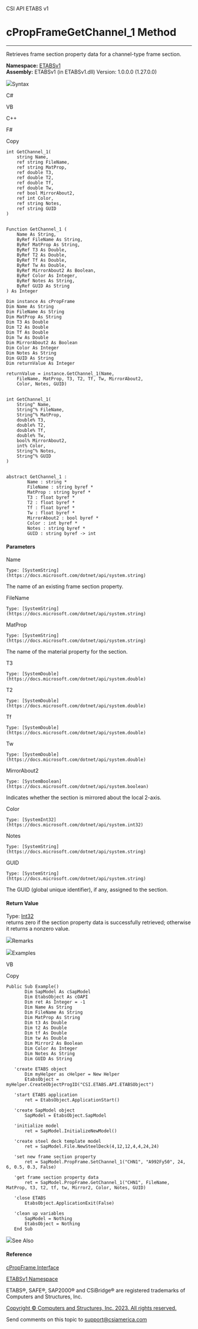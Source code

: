 ﻿

CSI API ETABS v1

# cPropFrameGetChannel_1 Method  
  
---  
  
Retrieves frame section property data for a channel-type frame section.

**Namespace:** [ETABSv1](2780f1b8-2033-5289-2298-1cdb2a7508d9.htm)  
**Assembly:** ETABSv1 (in ETABSv1.dll) Version: 1.0.0.0 (1.27.0.0)

![](../icons/SectionExpanded.png)Syntax

C#

VB

C++

F#

Copy

    
    
    int GetChannel_1(
    	string Name,
    	ref string FileName,
    	ref string MatProp,
    	ref double T3,
    	ref double T2,
    	ref double Tf,
    	ref double Tw,
    	ref bool MirrorAbout2,
    	ref int Color,
    	ref string Notes,
    	ref string GUID
    )
    
    
    Function GetChannel_1 ( 
    	Name As String,
    	ByRef FileName As String,
    	ByRef MatProp As String,
    	ByRef T3 As Double,
    	ByRef T2 As Double,
    	ByRef Tf As Double,
    	ByRef Tw As Double,
    	ByRef MirrorAbout2 As Boolean,
    	ByRef Color As Integer,
    	ByRef Notes As String,
    	ByRef GUID As String
    ) As Integer
    
    Dim instance As cPropFrame
    Dim Name As String
    Dim FileName As String
    Dim MatProp As String
    Dim T3 As Double
    Dim T2 As Double
    Dim Tf As Double
    Dim Tw As Double
    Dim MirrorAbout2 As Boolean
    Dim Color As Integer
    Dim Notes As String
    Dim GUID As String
    Dim returnValue As Integer
    
    returnValue = instance.GetChannel_1(Name, 
    	FileName, MatProp, T3, T2, Tf, Tw, MirrorAbout2, 
    	Color, Notes, GUID)
    
    
    int GetChannel_1(
    	String^ Name, 
    	String^% FileName, 
    	String^% MatProp, 
    	double% T3, 
    	double% T2, 
    	double% Tf, 
    	double% Tw, 
    	bool% MirrorAbout2, 
    	int% Color, 
    	String^% Notes, 
    	String^% GUID
    )
    
    
    abstract GetChannel_1 : 
            Name : string * 
            FileName : string byref * 
            MatProp : string byref * 
            T3 : float byref * 
            T2 : float byref * 
            Tf : float byref * 
            Tw : float byref * 
            MirrorAbout2 : bool byref * 
            Color : int byref * 
            Notes : string byref * 
            GUID : string byref -> int 
    

#### Parameters

Name

    Type: [SystemString](https://docs.microsoft.com/dotnet/api/system.string)  
The name of an existing frame section property.

FileName

    Type: [SystemString](https://docs.microsoft.com/dotnet/api/system.string)  

MatProp

    Type: [SystemString](https://docs.microsoft.com/dotnet/api/system.string)  
The name of the material property for the section.

T3

    Type: [SystemDouble](https://docs.microsoft.com/dotnet/api/system.double)  

T2

    Type: [SystemDouble](https://docs.microsoft.com/dotnet/api/system.double)  

Tf

    Type: [SystemDouble](https://docs.microsoft.com/dotnet/api/system.double)  

Tw

    Type: [SystemDouble](https://docs.microsoft.com/dotnet/api/system.double)  

MirrorAbout2

    Type: [SystemBoolean](https://docs.microsoft.com/dotnet/api/system.boolean)  
Indicates whether the section is mirrored about the local 2-axis.

Color

    Type: [SystemInt32](https://docs.microsoft.com/dotnet/api/system.int32)  

Notes

    Type: [SystemString](https://docs.microsoft.com/dotnet/api/system.string)  

GUID

    Type: [SystemString](https://docs.microsoft.com/dotnet/api/system.string)  
The GUID (global unique identifier), if any, assigned to the section.

#### Return Value

Type: [Int32](https://docs.microsoft.com/dotnet/api/system.int32)  
returns zero if the section property data is successfully retrieved; otherwise
it returns a nonzero value.

![](../icons/SectionExpanded.png)Remarks

![](../icons/SectionExpanded.png)Examples

VB

Copy

    
    
    Public Sub Example()
           Dim SapModel As cSapModel
           Dim EtabsObject As cOAPI
           Dim ret As Integer = -1
           Dim Name As String
           Dim FileName As String
           Dim MatProp As String
           Dim t3 As Double
           Dim t2 As Double
           Dim tf As Double
           Dim tw As Double
           Dim Mirror2 As Boolean
           Dim Color As Integer
           Dim Notes As String
           Dim GUID As String
    
       'create ETABS object
           Dim myHelper as cHelper = New Helper
           EtabsObject = myHelper.CreateObjectProgID("CSI.ETABS.API.ETABSObject")
    
       'start ETABS application
           ret = EtabsObject.ApplicationStart()
    
       'create SapModel object
           SapModel = EtabsObject.SapModel
    
       'initialize model
           ret = SapModel.InitializeNewModel()
    
       'create steel deck template model
           ret = SapModel.File.NewSteelDeck(4,12,12,4,4,24,24)
    
       'set new frame section property
           ret = SapModel.PropFrame.SetChannel_1("CHN1", "A992Fy50", 24, 6, 0.5, 0.3, False)
    
       'get frame section property data
           ret = SapModel.PropFrame.GetChannel_1("CHN1", FileName, MatProp, t3, t2, tf, tw, Mirror2, Color, Notes, GUID)
    
       'close ETABS
           EtabsObject.ApplicationExit(False)
    
       'clean up variables
           SapModel = Nothing
           EtabsObject = Nothing
       End Sub

![](../icons/SectionExpanded.png)See Also

#### Reference

[cPropFrame Interface](818573fe-2b13-6183-8dc9-0cf3e8e02c7a.htm)

[ETABSv1 Namespace](2780f1b8-2033-5289-2298-1cdb2a7508d9.htm)

ETABS®, SAFE®, SAP2000® and CSiBridge® are registered trademarks of Computers
and Structures, Inc.  

[Copyright © Computers and Structures, Inc. 2023. All rights
reserved.](http://www.csiamerica.com)

Send comments on this topic to
[support@csiamerica.com](mailto:support%40csiamerica.com?Subject=CSI%20API%20ETABS%20v1)

